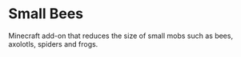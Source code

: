 # Small Bees
Minecraft add-on that reduces the size of small mobs such as bees, axolotls, spiders and frogs.

